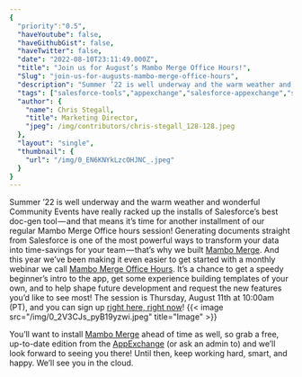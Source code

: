 ```yaml
---
{
  "priority":"0.5",
  "haveYoutube": false,
  "haveGithubGist": false,
  "haveTwitter": false,
  "date": "2022-08-10T23:11:49.000Z",
  "title": "Join us for August’s Mambo Merge Office Hours!",
  "Slug": "join-us-for-augusts-mambo-merge-office-hours",
  "description": "Summer ’22 is well underway and the warm weather and wonderful Community Events have really racked up the installs of Salesforce’s best doc-gen tool — and that means it’s time for another installment of our regular Mambo Merge Office hours session!.",
  "tags": ["salesforce-tools","appexchange","salesforce-appexchange","salesforce","salesforce-app"],
  "author": {
    "name": Chris Stegall,
    "title": Marketing Director,
    "jpeg": /img/contributors/chris-stegall_128-128.jpeg
  },
  "layout": "single",
  "thumbnail": {
    "url": "/img/0_EN6KNYkLzcOHJNC_.jpeg"
  }
}
---
```

Summer ’22 is well underway and the warm weather and wonderful Community Events have really racked up the installs of Salesforce’s best doc-gen tool — and that means it’s time for another installment of our regular Mambo Merge Office hours session!
Generating documents straight from Salesforce is one of the most powerful ways to transform your data into time-savings for your team — that’s why we built [Mambo Merge](https://appexchange.salesforce.com/appxListingDetail?listingId=a0N3u00000MBinOEAT). And this year we’ve been making it even easier to get started with a monthly webinar we call [Mambo Merge Office Hours](https://events.mkpartners.com/MamboMergeOfficeHours).
It’s a chance to get a speedy beginner’s intro to the app, get some experience building templates of your own, and to help shape future development and request the new features you’d like to see most!
The session is Thursday, August 11th at 10:00am (PT), and you can sign up [right here, right now](https://events.mkpartners.com/MamboMergeOfficeHours)!
{{< image src="/img/0_2V3CJs_pyB19yzwi.jpeg" title="Image" >}}

You’ll want to install [Mambo Merge](https://appexchange.salesforce.com/appxListingDetail?listingId=a0N3u00000MBinOEAT) ahead of time as well, so grab a free, up-to-date edition from the [AppExchange](https://appexchange.salesforce.com/appxListingDetail?listingId=a0N3u00000MBinOEAT) (or ask an admin to) and we’ll look forward to seeing you there!
Until then, keep working hard, smart, and happy. We’ll see you in the cloud.
